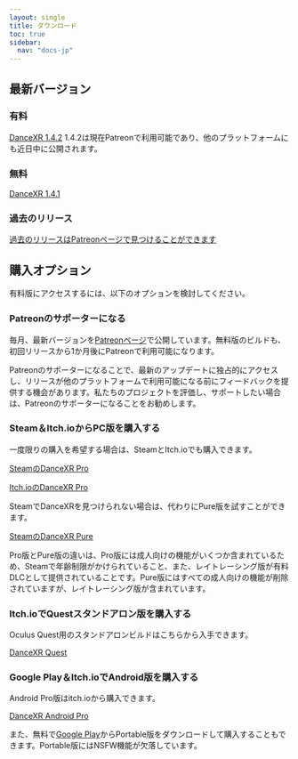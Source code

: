 ```yaml
---
layout: single
title: ダウンロード
toc: true
sidebar:
  nav: "docs-jp"
---
```


## 最新バージョン
### 有料
[DanceXR 1.4.2](https://www.patreon.com/posts/release-1-4-2-79391318)
1.4.2は現在Patreonで利用可能であり、他のプラットフォームにも近日中に公開されます。

### 無料
[DanceXR 1.4.1](https://www.patreon.com/posts/78062974)

### 過去のリリース
[過去のリリースはPatreonページで見つけることができます](https://www.patreon.com/dvvr)


## 購入オプション
有料版にアクセスするには、以下のオプションを検討してください。

### Patreonのサポーターになる

毎月、最新バージョンを[Patreonページ](https://www.patreon.com/dvvr)で公開しています。無料版のビルドも、初回リリースから1か月後にPatreonで利用可能になります。

Patreonのサポーターになることで、最新のアップデートに独占的にアクセスし、リリースが他のプラットフォームで利用可能になる前にフィードバックを提供する機会があります。私たちのプロジェクトを評価し、サポートしたい場合は、Patreonのサポーターになることをお勧めします。


### Steam＆Itch.ioからPC版を購入する

一度限りの購入を希望する場合は、SteamとItch.ioでも購入できます。

[SteamのDanceXR Pro](https://store.steampowered.com/app/1905510/DanceXR/)

[Itch.ioのDanceXR Pro](https://stormlab.itch.io/dvvr)

SteamでDanceXRを見つけられない場合は、代わりにPure版を試すことができます。

[SteamのDanceXR Pure](https://store.steampowered.com/app/2193970/DanceXR_Pure/)

Pro版とPure版の違いは、Pro版には成人向けの機能がいくつか含まれているため、Steamで年齢制限がかけられていること、また、レイトレーシング版が有料DLCとして提供されていることです。Pure版にはすべての成人向けの機能が削除されていますが、レイトレーシング版が含まれています。


### Itch.ioでQuestスタンドアロン版を購入する

Oculus Quest用のスタンドアロンビルドはこちらから入手できます。

[DanceXR Quest](https://stormlab.itch.io/dancexr-quest)


### Google Play＆Itch.ioでAndroid版を購入する

Android Pro版はitch.ioから購入できます。

[DanceXR Android Pro](https://stormlab.itch.io/dancexr-android)

また、無料で[Google Play](https://play.google.com/store/apps/details?id=com.vrstormlab.dancexr)からPortable版をダウンロードして購入することもできます。Portable版にはNSFW機能が欠落しています。
